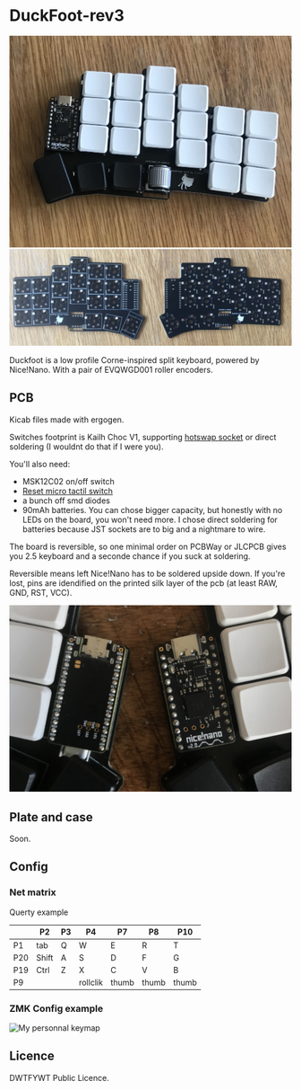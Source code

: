 # DuckFoot-rev3

![](pictures/right_hand.jpg)
![](pictures/both_boards.jpg)

Duckfoot is a low profile Corne-inspired split keyboard, powered by Nice!Nano. With a pair of EVQWGD001 roller encoders.

## PCB

Kicab files made with ergogen.

Switches footprint is Kailh Choc V1, supporting [hotswap socket](https://splitkb.com/collections/keyboard-parts/products/kailh-hotswap-sockets?variant=39472161456205) or direct soldering (I wouldnt do that if I were you).

You'll also need:
- MSK12C02 on/off switch
- [Reset micro tactil switch](https://www.aliexpress.com/item/32873382894.html)
- a bunch off smd diodes
- 90mAh batteries. You can chose bigger capacity, but honestly with no LEDs on the board, you won't need more. I chose direct soldering for batteries because JST sockets are to big and a nightmare to wire.

The board is reversible, so one minimal order on PCBWay or JLCPCB gives you 2.5 keyboard and a seconde chance if you suck at soldering.

Reversible means left Nice!Nano has to be soldered upside down. If you're lost, pins are idendified on the printed silk layer of the pcb (at least RAW, GND, RST, VCC).

![](pictures/nice_nanos.jpg)

## Plate and case

Soon.

## Config

### Net matrix
Querty example

|      | P2 | P3 | P4 | P7 | P8 | P10 |   
|------|----|----|----|----|----|-----|
| P1   | tab | Q | W | E | R | T |
| P20  | Shift | A | S | D | F | G |
| P19  | Ctrl | Z | X | C | V | B |
| P9   |     |   |  rollclik  | thumb  | thumb |  thumb  |

### ZMK Config example

![My personnal keymap](https://github.com/dodubassman/zmk-config-duckfoot-rev3)

## Licence

DWTFYWT Public Licence.
